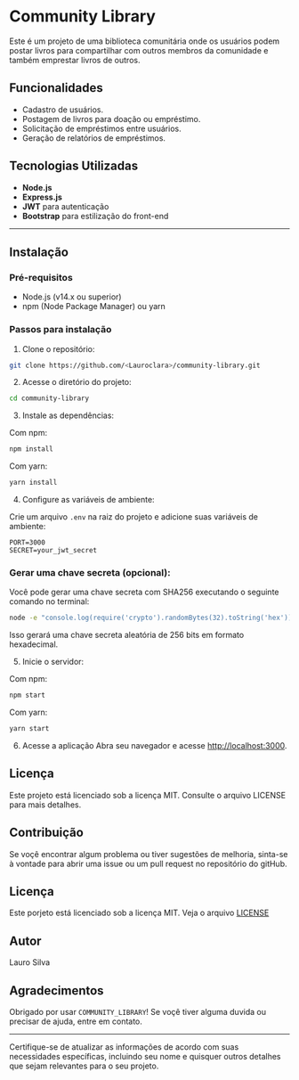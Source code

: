 # Community Library

Este é um projeto de uma biblioteca comunitária onde os usuários podem postar livros para compartilhar com outros membros da comunidade e também emprestar livros de outros.

## Funcionalidades

- Cadastro de usuários.
- Postagem de livros para doação ou empréstimo.
- Solicitação de empréstimos entre usuários.
- Geração de relatórios de empréstimos.

## Tecnologias Utilizadas

- **Node.js**
- **Express.js**
- **JWT** para autenticação
- **Bootstrap** para estilização do front-end

---

## Instalação

### Pré-requisitos

- Node.js (v14.x ou superior)
- npm (Node Package Manager) ou yarn

### Passos para instalação

1. Clone o repositório:

```bash
git clone https://github.com/<Lauroclara>/community-library.git
```

2. Acesse o diretório do projeto:

```bash
cd community-library
```

3. Instale as dependências:

Com npm:

```bash
npm install
```

Com yarn:

```bash
yarn install
```

4. Configure as variáveis de ambiente:

Crie um arquivo `.env` na raiz do projeto e adicione suas variáveis de ambiente:

```
PORT=3000
SECRET=your_jwt_secret
```


### Gerar uma chave secreta (opcional):

Você pode gerar uma chave secreta com SHA256 executando o seguinte comando no terminal:

```bash
node -e "console.log(require('crypto').randomBytes(32).toString('hex'))"
```

Isso gerará uma chave secreta aleatória de 256 bits em formato hexadecimal.

5. Inicie o servidor:

Com npm:

```bash
npm start
```

Com yarn:

```bash
yarn start
```

6. Acesse a aplicação
Abra seu navegador e acesse [http://localhost:3000](http://localhost:3000).


## Licença

Este projeto está licenciado sob a licença MIT. Consulte o arquivo LICENSE para mais detalhes.

## Contribuição 
Se voçê encontrar algum problema ou tiver sugestões de melhoria, sinta-se à vontade para abrir uma issue ou um pull request no repositório do gitHub.

## Licença 

Este porjeto está licenciado sob a licença MIT. Veja o arquivo [LICENSE](./LICENSE)

## Autor

Lauro Silva 

## Agradecimentos

Obrigado por usar `COMMUNITY_LIBRARY`! Se voçê tiver alguma duvida ou precisar de ajuda, entre em contato.

---

Certifique-se de atualizar as informações de acordo com suas necessidades específicas, incluindo seu nome e quisquer outros detalhes que sejam relevantes para o seu projeto.                                                                         
